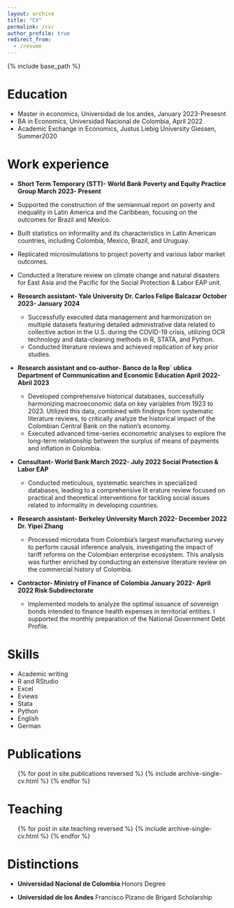 ```yaml
---
layout: archive
title: "CV"
permalink: /cv/
author_profile: true
redirect_from:
  - /resume
---
```


{% include base_path %}

Education
======
* Master in economics, Universidad de los andes, January 2023-Presesnt
* BA in Economics, Universidad Nacional de Colombia, April 2022
* Academic Exchange in Economics, Justus Liebig University Giessen, Summer2020

Work experience
======
*  <b>Short Term Temporary (STT)- World Bank
 Poverty and Equity Practice Group
 March 2023- Present</b>

  * Supported the construction of the semiannual report on poverty and inequality in Latin America and
  the Caribbean, focusing on the outcomes for Brazil and Mexico.
  * Built statistics on informality and its characteristics in Latin American countries, including Colombia,
  Mexico, Brazil, and Uruguay.
  * Replicated microsimulations to project poverty and various labor market outcomes.
  * Conducted a literature review on climate change and natural disasters for East Asia and the Pacific for
  the Social Protection & Labor EAP unit.

* <b>Research assistant- Yale University
 Dr. Carlos Felipe Balcazar
 October 2023- January 2024</b>

  * Successfully executed data management and harmonization on multiple datasets featuring detailed
  administrative data related to collective action in the U.S. during the COVID-19 crisis, utilizing OCR
  technology and data-cleaning methods in R, STATA, and Python.
  * Conducted literature reviews and achieved replication of key prior  studies.

* <b>Research assistant and co-author- Banco de la Rep´ ublica
 Department of Communication and Economic Education
 April 2022- Abril 2023</b>
  * Developed comprehensive historical databases, successfully  harmonizing macroeconomic data on key
  variables from 1923 to 2023. Utilized this data, combined with findings from systematic literature
  reviews, to critically analyze the historical impact of the Colombian Central Bank on the nation’s
  economy.
  * Executed advanced time-series econometric analyses to explore the   long-term relationship between the
  surplus of means of payments and inflation in Colombia.

* <b>Consultant- World Bank
  March 2022- July 2022
  Social Protection & Labor EAP</b>
  * Conducted meticulous, systematic searches in specialized databases, leading to a comprehensive lit
  erature review focused on practical and theoretical interventions for tackling social issues related to
  informality in developing countries.

* <b>Research assistant- Berkeley University
 March 2022- December 2022
 Dr. Yipei Zhang</b>
  * Processed microdata from Colombia’s largest manufacturing survey to perform causal inference analysis,
  investigating the impact of tariff reforms on the Colombian enterprise ecosystem. This analysis was
  further enriched by conducting an extensive literature review on the commercial history of Colombia.

* <b>Contractor- Ministry of Finance of Colombia
 January 2022- April 2022
 Risk Subdirectorate</b>
  * Implemented models to analyze the optimal issuance of sovereign bonds intended to finance health
  expenses in territorial entities. I supported the monthly preparation of the National Government Debt
  Profile.
  
Skills
======
* Academic writing
* R and RStudio
* Excel
* Eviews
* Stata
* Python
* English
* German

Publications
======
  <ul>{% for post in site.publications reversed %}
    {% include archive-single-cv.html %}
  {% endfor %}</ul>
  
<!--Talks
======
  <ul>{% for post in site.talks reversed %}
    #{% include archive-single-talk-cv.html  %}
  {% endfor %}</ul>-->
  
Teaching
======
  <ul>{% for post in site.teaching reversed %}
    {% include archive-single-cv.html %}
  {% endfor %}</ul>
  
Distinctions
======
 * <b>Universidad Nacional de Colombia</b>       Honors Degree
 
 * <b>Universidad de los Andes</b>        Francisco Pizano de Brigard Scholarship
 
 
